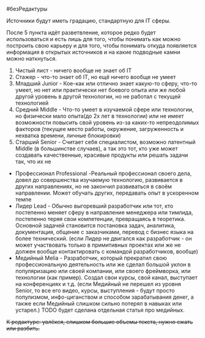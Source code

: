 #безРедактуры 

Источники будут иметь градацию, стандартную для  IT сферы. 

После 5 пункта идёт разветвление, которое редко будет использоваться и есть лишь для того, чтобы понимать как можно построить свою карьеру и для того, чтобы понимать откуда появляется информация в открытых источников и на какие подводные камни можно наткнуться.

1. Чистый лист - ничего вообще не знает об IT
2. Стажер - что-то знает об IT, но ещё ничего вообще не умеет
3. Младший Junior - Кое-как или отлично знает какую-то сферу, что-то умеет, но нет или практически нет боевого опыта или же любой другой уровень в другой технологии, но не работал с текущей технологией
4. Средний Middle - Что-то умеет в изучаемой сфере или технологии, но физически мало опыта(до 2х лет в технологии) или не имеет возможности повысить свой уровень из-за каких-то непреодолимых факторов (текущее место работы, окружение, загруженность и нехватка времени, личные блокировки)
5. Старший Senior - Считает себя специалистом, возможно латентный Middle (в большинстве случаев), а так это тот, кто уже может создавать качественные, красивые продукты или решать задачи так, что их не 
- Профессионал Professional -Реальный профессионал своего дела, довел до совершенства изучаемую технологию, развивается в других направлениях, но не закончил развиваться в своём направлении. Может обучать других, передавать опыт в ускоренном темпе
- Лидер Lead - Обычно выгоревший разработчик или тот, кто постепенно меняет сферу в направление менеджера или тимлида, постепенно теряя свои компетенции, превращаясь в теоретика. Основной задачей становится постановка задач, аналитика, документация, общение с заказчиками, перевод с бизнес языка на более технический. (если Лидер не двигался как разработчик - он может участвовать только в примитивных проектах или же не должен вообще контактировать с командой разработчиков, вообще)
- Медийный Melia - Разработчик, который прекратил свою профессиональную деятельность или же сделал большой уклон в популяризацию или своей компании, или своего фреймворка, или технологии (как пример). Создал свои курсы, свой канал, выступает на конференциях и т.д. (если Медийный не перешел из уровня Senior, то все его видео, курсы, выступления - будут просто популизмом, инфо-циганством и способом зарабатывания денег, а также если Медийный слишком сильно потерял в навыках или устарел.) TODO будет сделана отдельная статья про медийных.

~~К редактуре: увлёкся, слишком большие объемы текста, нужно сжать или разбить.~~